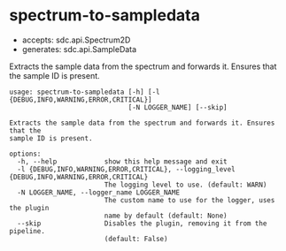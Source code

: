 # spectrum-to-sampledata

* accepts: sdc.api.Spectrum2D
* generates: sdc.api.SampleData

Extracts the sample data from the spectrum and forwards it. Ensures that the sample ID is present.

```
usage: spectrum-to-sampledata [-h] [-l {DEBUG,INFO,WARNING,ERROR,CRITICAL}]
                              [-N LOGGER_NAME] [--skip]

Extracts the sample data from the spectrum and forwards it. Ensures that the
sample ID is present.

options:
  -h, --help            show this help message and exit
  -l {DEBUG,INFO,WARNING,ERROR,CRITICAL}, --logging_level {DEBUG,INFO,WARNING,ERROR,CRITICAL}
                        The logging level to use. (default: WARN)
  -N LOGGER_NAME, --logger_name LOGGER_NAME
                        The custom name to use for the logger, uses the plugin
                        name by default (default: None)
  --skip                Disables the plugin, removing it from the pipeline.
                        (default: False)
```
